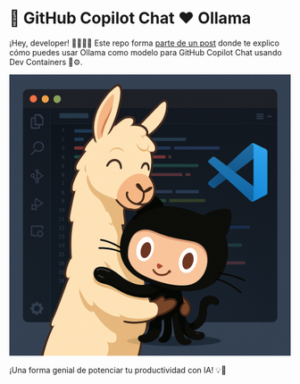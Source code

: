# 🚀 GitHub Copilot Chat ❤️ Ollama
¡Hey, developer! 👩‍💻👨‍💻 Este repo forma [parte de un post](https://www.returngis.net/2025/04/%f0%9f%9a%80-como-usar-tus-modelos-de-ollama-%f0%9f%a6%99-en-github-copilot-chat/) donde te explico cómo puedes usar Ollama como modelo para GitHub Copilot Chat usando Dev Containers 🐳⚙️.

![Ollama with GitHub Copilot Chat](images/GitHub%20Copilot%20Chat%20loves%20Ollama.png)

¡Una forma genial de potenciar tu productividad con IA! 💡🤖
